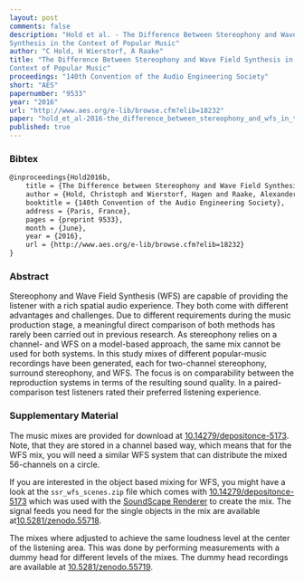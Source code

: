 ```yaml
---
layout: post
comments: false
description: "Hold et al. - The Difference Between Stereophony and Wave Field
Synthesis in the Context of Popular Music"
author: "C Hold, H Wierstorf, A Raake"
title: "The Difference Between Stereophony and Wave Field Synthesis in the
Context of Popular Music"
proceedings: "140th Convention of the Audio Engineering Society"
short: "AES"
papernumber: "9533"
year: "2016"
url: "http://www.aes.org/e-lib/browse.cfm?elib=18232"
paper: "hold_et_al-2016-the_difference_between_stereophony_and_wfs_in_the_context_of_pop.pdf"
published: true
---
```


### Bibtex

```latex
@inproceedings{Hold2016b,
  	title = {The Difference between Stereophony and Wave Field Synthesis in the Context of Popular Music},
    author = {Hold, Christoph and Wierstorf, Hagen and Raake, Alexander},
    booktitle = {140th Convention of the Audio Engineering Society},
    address = {Paris, France},
    pages = {preprint 9533},
    month = {June},
    year = {2016},
    url = {http://www.aes.org/e-lib/browse.cfm?elib=18232}
}
```

### Abstract

Stereophony and Wave Field Synthesis (WFS) are capable of providing the listener
with a rich spatial audio experience. They both come with different advantages
and challenges. Due to different requirements during the music production stage,
a meaningful direct comparison of both methods has rarely been carried out in
previous research. As stereophony relies on a channel- and WFS on a model-based
approach, the same mix cannot be used for both systems. In this study mixes of
different popular-music recordings have been generated, each for two-channel
stereophony, surround stereophony, and WFS. The focus is on comparability
between the reproduction systems in terms of the resulting sound quality. In a
paired-comparison test listeners rated their preferred listening experience.

### Supplementary Material

The music mixes are provided for download at
[10.14279/depositonce-5173](http://dx.doi.org/10.14279/depositonce-5173). Note,
that they are stored in a channel based way, which means that for the WFS mix,
you will need a similar WFS system that can distribute the mixed 56-channels on
a circle.

If you are interested in the object based mixing for WFS, you might have a look
at the `ssr_wfs_scenes.zip` file which comes with
[10.14279/depositonce-5173](http://dx.doi.org/10.14279/depositonce-5173) which
was used with the [SoundScape Renderer](http://spatialaudio.net/ssr/) to create
the mix. The signal feeds you need for the single objects in the mix are
available at[10.5281/zenodo.55718](http://dx.doi.org/10.5281/zenodo.55718).

The mixes where adjusted to achieve the same loudness level at the center of the
listening area. This was done by performing measurements with a dummy head for
different levels of the mixes. The dummy head recordings are available at
[10.5281/zenodo.55719](http://dx.doi.org/10.5281/zenodo.55719).
